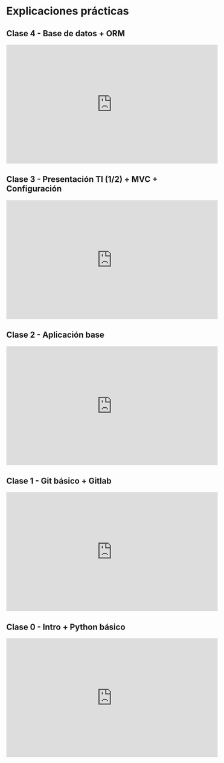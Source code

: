 # Explicaciones prácticas

## Clase 4 - Base de datos + ORM

<iframe width="560" height="315" src="https://www.youtube.com/embed/BhdJEergHLQ?si=zgKp772PgXNenlD9" title="YouTube video player" frameborder="0" allow="accelerometer; autoplay; clipboard-write; encrypted-media; gyroscope; picture-in-picture; web-share" referrerpolicy="strict-origin-when-cross-origin" allowfullscreen></iframe>

## Clase 3 - Presentación TI (1/2) + MVC + Configuración

<iframe width="560" height="315" src="https://www.youtube.com/embed/i5E6uSA2kUk?si=XUTrNO8v6W46btuh" title="YouTube video player" frameborder="0" allow="accelerometer; autoplay; clipboard-write; encrypted-media; gyroscope; picture-in-picture; web-share" referrerpolicy="strict-origin-when-cross-origin" allowfullscreen></iframe>

## Clase 2 - Aplicación base

<iframe width="560" height="315" src="https://www.youtube.com/embed/nDUbtaBgOQM?si=5ng670dXXnJfeaFn" title="YouTube video player" frameborder="0" allow="accelerometer; autoplay; clipboard-write; encrypted-media; gyroscope; picture-in-picture; web-share" referrerpolicy="strict-origin-when-cross-origin" allowfullscreen></iframe>

## Clase 1 - Git básico + Gitlab

<iframe width="560" height="315" src="https://www.youtube.com/embed/M1vnhNl21eI?si=9OkUSHgd0p9keq7D" title="YouTube video player" frameborder="0" allow="accelerometer; autoplay; clipboard-write; encrypted-media; gyroscope; picture-in-picture; web-share" referrerpolicy="strict-origin-when-cross-origin" allowfullscreen></iframe>

## Clase 0 - Intro + Python básico

<iframe width="560" height="315" src="https://www.youtube.com/embed/gHF4E-z0dV0?si=Sxdl5nlrKiljaAAW" title="Clase 0 - Intro + Python básico" frameborder="0" allow="accelerometer; autoplay; clipboard-write; encrypted-media; gyroscope; picture-in-picture; web-share" referrerpolicy="strict-origin-when-cross-origin" allowfullscreen></iframe>

